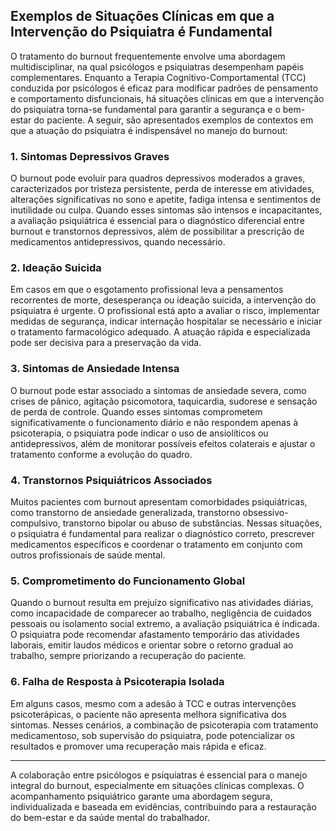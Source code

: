
## Exemplos de Situações Clínicas em que a Intervenção do Psiquiatra é Fundamental

O tratamento do burnout frequentemente envolve uma abordagem multidisciplinar, na qual psicólogos e psiquiatras desempenham papéis complementares. Enquanto a Terapia Cognitivo-Comportamental (TCC) conduzida por psicólogos é eficaz para modificar padrões de pensamento e comportamento disfuncionais, há situações clínicas em que a intervenção do psiquiatra torna-se fundamental para garantir a segurança e o bem-estar do paciente. A seguir, são apresentados exemplos de contextos em que a atuação do psiquiatra é indispensável no manejo do burnout:

### 1. Sintomas Depressivos Graves

O burnout pode evoluir para quadros depressivos moderados a graves, caracterizados por tristeza persistente, perda de interesse em atividades, alterações significativas no sono e apetite, fadiga intensa e sentimentos de inutilidade ou culpa. Quando esses sintomas são intensos e incapacitantes, a avaliação psiquiátrica é essencial para o diagnóstico diferencial entre burnout e transtornos depressivos, além de possibilitar a prescrição de medicamentos antidepressivos, quando necessário.

### 2. Ideação Suicida

Em casos em que o esgotamento profissional leva a pensamentos recorrentes de morte, desesperança ou ideação suicida, a intervenção do psiquiatra é urgente. O profissional está apto a avaliar o risco, implementar medidas de segurança, indicar internação hospitalar se necessário e iniciar o tratamento farmacológico adequado. A atuação rápida e especializada pode ser decisiva para a preservação da vida.

### 3. Sintomas de Ansiedade Intensa

O burnout pode estar associado a sintomas de ansiedade severa, como crises de pânico, agitação psicomotora, taquicardia, sudorese e sensação de perda de controle. Quando esses sintomas comprometem significativamente o funcionamento diário e não respondem apenas à psicoterapia, o psiquiatra pode indicar o uso de ansiolíticos ou antidepressivos, além de monitorar possíveis efeitos colaterais e ajustar o tratamento conforme a evolução do quadro.

### 4. Transtornos Psiquiátricos Associados

Muitos pacientes com burnout apresentam comorbidades psiquiátricas, como transtorno de ansiedade generalizada, transtorno obsessivo-compulsivo, transtorno bipolar ou abuso de substâncias. Nessas situações, o psiquiatra é fundamental para realizar o diagnóstico correto, prescrever medicamentos específicos e coordenar o tratamento em conjunto com outros profissionais de saúde mental.

### 5. Comprometimento do Funcionamento Global

Quando o burnout resulta em prejuízo significativo nas atividades diárias, como incapacidade de comparecer ao trabalho, negligência de cuidados pessoais ou isolamento social extremo, a avaliação psiquiátrica é indicada. O psiquiatra pode recomendar afastamento temporário das atividades laborais, emitir laudos médicos e orientar sobre o retorno gradual ao trabalho, sempre priorizando a recuperação do paciente.

### 6. Falha de Resposta à Psicoterapia Isolada

Em alguns casos, mesmo com a adesão à TCC e outras intervenções psicoterápicas, o paciente não apresenta melhora significativa dos sintomas. Nesses cenários, a combinação de psicoterapia com tratamento medicamentoso, sob supervisão do psiquiatra, pode potencializar os resultados e promover uma recuperação mais rápida e eficaz.

---

A colaboração entre psicólogos e psiquiatras é essencial para o manejo integral do burnout, especialmente em situações clínicas complexas. O acompanhamento psiquiátrico garante uma abordagem segura, individualizada e baseada em evidências, contribuindo para a restauração do bem-estar e da saúde mental do trabalhador.
```
